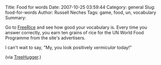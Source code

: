 Title: Food for words
Date: 2007-10-25 03:59:44
Category: general
Slug: food-for-words
Author: Russell Neches
Tags: game, food, un, vocabulary
Summary: 


Go to [FreeRice](http://www.freerice.com) and see how good your
vocabulary is. Every time you answer correctly, you earn ten grains of
rice for the UN World Food Programme from the site's advertisers.

I can't wait to say, "My, you look positively *vermicular* today!"

(via
[TreeHugger](http://www.treehugger.com/files/2007/10/freerice.php).)
